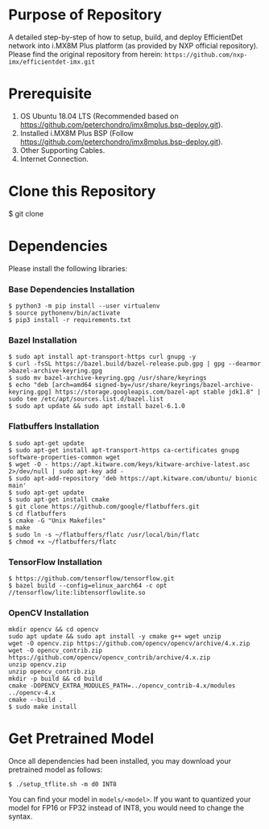 # Purpose of Repository
A detailed step-by-step of how to setup, build, and deploy EfficientDet network into i.MX8M Plus platform (as provided by NXP official repository). Please find the original repository from herein: ```https://github.com/nxp-imx/efficientdet-imx.git```

# Prerequisite
1. OS Ubuntu 18.04 LTS (Recommended based on https://github.com/peterchondro/imx8mplus.bsp-deploy.git).
2. Installed i.MX8M Plus BSP (Follow https://github.com/peterchondro/imx8mplus.bsp-deploy.git).
3. Other Supporting Cables.
4. Internet Connection.

# Clone this Repository
$ git clone 

# Dependencies
Please install the following libraries:
### Base Dependencies Installation
```
$ python3 -m pip install --user virtualenv
$ source pythonenv/bin/activate
$ pip3 install -r requirements.txt
```
### Bazel Installation
```
$ sudo apt install apt-transport-https curl gnupg -y
$ curl -fsSL https://bazel.build/bazel-release.pub.gpg | gpg --dearmor >bazel-archive-keyring.gpg
$ sudo mv bazel-archive-keyring.gpg /usr/share/keyrings
$ echo "deb [arch=amd64 signed-by=/usr/share/keyrings/bazel-archive-keyring.gpg] https://storage.googleapis.com/bazel-apt stable jdk1.8" | sudo tee /etc/apt/sources.list.d/bazel.list
$ sudo apt update && sudo apt install bazel-6.1.0
```
### Flatbuffers Installation
```
$ sudo apt-get update
$ sudo apt-get install apt-transport-https ca-certificates gnupg software-properties-common wget
$ wget -O - https://apt.kitware.com/keys/kitware-archive-latest.asc 2>/dev/null | sudo apt-key add -
$ sudo apt-add-repository 'deb https://apt.kitware.com/ubuntu/ bionic main'
$ sudo apt-get update
$ sudo apt-get install cmake
$ git clone https://github.com/google/flatbuffers.git 
$ cd flatbuffers
$ cmake -G "Unix Makefiles"
$ make
$ sudo ln -s ~/flatbuffers/flatc /usr/local/bin/flatc
$ chmod +x ~/flatbuffers/flatc
```
### TensorFlow Installation
```
$ https://github.com/tensorflow/tensorflow.git
$ bazel build --config=elinux_aarch64 -c opt //tensorflow/lite:libtensorflowlite.so
```
### OpenCV Installation
```
mkdir opencv && cd opencv
sudo apt update && sudo apt install -y cmake g++ wget unzip
wget -O opencv.zip https://github.com/opencv/opencv/archive/4.x.zip
wget -O opencv_contrib.zip https://github.com/opencv/opencv_contrib/archive/4.x.zip
unzip opencv.zip
unzip opencv_contrib.zip
mkdir -p build && cd build
cmake -DOPENCV_EXTRA_MODULES_PATH=../opencv_contrib-4.x/modules ../opencv-4.x
cmake --build .
$ sudo make install
```

# Get Pretrained Model
Once all dependencies had been installed, you may download your pretrained model as follows:
```
$ ./setup_tflite.sh -m d0 INT8
```
You can find your model in ```models/<model>```. If you want to quantized your model for FP16 or FP32 instead of INT8, you would need to change the syntax. 
